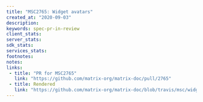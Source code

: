 ```yaml
---
title: "MSC2765: Widget avatars"
created_at: "2020-09-03"
description:
keywords: spec-pr-in-review
client_stats:
server_stats:
sdk_stats:
services_stats:
footnotes:
notes:
links:
 - title: "PR for MSC2765"
   link: "https://github.com/matrix-org/matrix-doc/pull/2765"
 - title: Rendered
   link: "https://github.com/matrix-org/matrix-doc/blob/travis/msc/widget-avatars/proposals/2765-widget-avatars.md"
---
```

